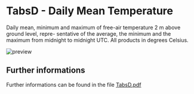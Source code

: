# TabsD - Daily Mean Temperature

Daily mean, minimum and maximum of free-air temperature 2 m above ground level, repre-
sentative of the average, the minimum and the maximum from midnight to midnight UTC. All 
products in degrees Celsius.

![preview](${base_url}/Temperature/TabsD/TabsD.png)

## Further informations
Further informations can be found in the file [TabsD.pdf](${base_url}/Temperature/TabsD/TabsD.pdf)
